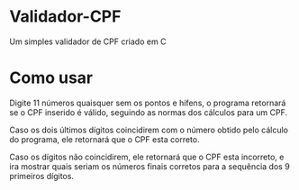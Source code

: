 # Validador-CPF
Um simples validador de CPF criado em C

# Como usar
Digite 11 números quaisquer sem os pontos e hífens, o programa retornará se o CPF inserido é válido, seguindo as normas dos cálculos para um CPF.

Caso os dois últimos dígitos coincidirem com o número obtido pelo cálculo do programa, ele retornará que o CPF esta correto.

Caso os dígitos não coincidirem, ele retornará que o CPF esta incorreto, e ira mostrar quais seriam os números finais corretos para a sequência dos 9 primeiros dígitos.
